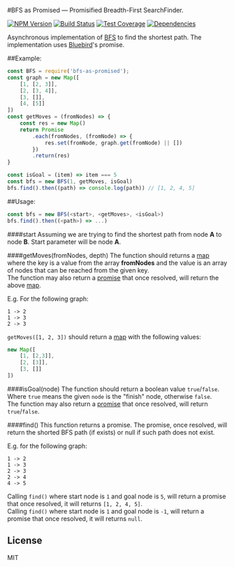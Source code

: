 #BFS as Promised — Promisified Breadth-First SearchFinder.

[![NPM Version][npm-image]][npm-url]
[![Build Status][travis-image]][travis-url]
[![Test Coverage][coveralls-image]][coveralls-url]
[![Dependencies][dependencies-image]][dependencies-url]

Asynchronous implementation of [BFS][bfs] to find the shortest path.  The implementation uses [Bluebird][bluebird]'s promise.  

##Example:
```javascript
const BFS = require('bfs-as-promised');
const graph = new Map([
    [1, [2, 3]],
    [2, [3, 4]],
    [3, []],
    [4, [5]]
])
const getMoves = (fromNodes) => {
    const res = new Map()
    return Promise
        .each(fromNodes, (fromNode) => {
            res.set(fromNode, graph.get(fromNode) || [])
        })
        .return(res)
}

const isGoal = (item) => item === 5
const bfs = new BFS(1, getMoves, isGoal)
bfs.find().then((path) => console.log(path)) // [1, 2, 4, 5]
```

##Usage:
```javascript
const bfs = new BFS(<start>, <getMoves>, <isGoal>)
bfs.find().then((<path>) => ...)
```
####start
Assuming we are trying to find the shortest path from node __A__ to node __B__.  Start parameter will be node __A__.

####getMoves(fromNodes, depth)
The function should returns a [map][map] where the key is a value from the array __fromNodes__ and the value is an array of nodes that can be reached from the given key.
<br/>The function may also return a [promise][bluebird] that once resolved, will return the above [map][map].

E.g. For the following graph:
```
1 -> 2
1 -> 3
2 -> 3
```
`getMoves([1, 2, 3])` should return a [map][map] with the following values:
```javascript
new Map([
    [1, [2,3]],
    [2, [3]],
    [3, []]
])
```

####isGoal(node)
The function should return a boolean value `true`/`false`. Where `true` means the given `node` is the "finish" node, otherwise `false`.
<br/>The function may also return a [promise][bluebird] that once resolved, will return `true`/`false`.

####find()
This function returns a promise.  The promise, once resolved, will return the shorted BFS path (if exists) or null if such path does not exist.

E.g. for the following graph:
```
1 -> 2
1 -> 3
2 -> 3
2 -> 4
4 -> 5
```
Calling `find()` where start node is `1` and goal node is `5`, will return a promise that once resolved, it will returns `[1, 2, 4, 5]`.
<br/>Calling `find()` where start node is `1` and goal node is `-1`, will return a promise that once resolved, it will returns `null`.

## License
MIT

[npm-image]: https://img.shields.io/npm/v/bfs-as-promised.svg?style=flat-square
[npm-url]: https://npmjs.org/package/bfs-as-promised
[travis-image]: http://img.shields.io/travis/OronNadiv/bfs-as-promised.svg?style=flat-square
[travis-url]: https://travis-ci.org/OronNadiv/bfs-as-promised
[coveralls-image]: http://img.shields.io/coveralls/OronNadiv/bfs-as-promised.svg?style=flat-square
[coveralls-url]: https://coveralls.io/r/OronNadiv/bfs-as-promised?branch=master
[dependencies-image]: https://img.shields.io/david/OronNadiv/bfs-as-promised.svg?style=flat-square
[dependencies-url]: https://david-dm.org/OronNadiv/bfs-as-promised

[bluebird]: https://www.npmjs.org/package/bluebird
[bfs]: https://en.wikipedia.org/wiki/Breadth-first_search
[map]: https://developer.mozilla.org/en-US/docs/Web/JavaScript/Reference/Global_Objects/Map
